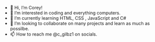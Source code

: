 - 👋 Hi, I’m Corey!
- 👀 I’m interested in coding and everything computers.
- 🌱 I’m currently learning HTML, CSS , JavaScript and C#
- 💞️ I’m looking to collaborate on many projects and learn as much as possilbe.
- 📫 How to reach me @c_gilbz1 on socials. 

<!---
GEEDORVH/GEEDORVH is a ✨ special ✨ repository because its `README.md` (this file) appears on your GitHub profile.
You can click the Preview link to take a look at your changes.
--->
